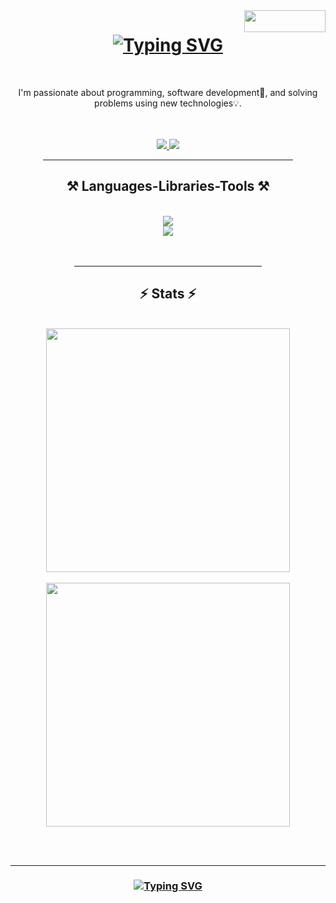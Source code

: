 <img align='right' width=130 height=35 src='https://visitor-badge.laobi.icu/badge?page_id=salehi-dev.visitor-badge' />

<h1 align='center'> 
    <a href="https://git.io/typing-svg">
        <img src="https://readme-typing-svg.herokuapp.com?font=Righteous&weight=500&size=35&duration=3500&pause=150&color=5CF715&center=true&random=true&width=440&height=60&separator=%3C&lines=Hi+there!+%F0%9F%91%8B%F0%9F%8F%BB%3CI'm+Aref+Salehi;" alt="Typing SVG" 
        />
    </a>
</h1>

<br/>

<!-- about and link -->
<div align='center'>
    <p>
        I'm passionate about programming, software development📱, and solving problems using new technologies💡.
    </p>
</div>

<br/>
<br/>

<div align='center'>
  <a href="mailto:m.arf.salehi@gmail.com">
      <img src="https://img.shields.io/badge/Gmail-333333?style=for-the-badge&logo=gmail&logoColor=red" target="_blank" />
  </a>
  <a href="https://www.linkedin.com/in/mohammad-aref-salehi-917b2425a?utm_source=share&utm_campaign=share_via&utm_content=profile&utm_medium=android_app">
    <img src="https://img.shields.io/badge/LinkedIn-0077B5?style=for-the-badge&logo=linkedin&logoColor=white" target="_blank" />
  </a>
</div>

<div  align="center">
    <hr width=400/> 
</div>


<!-- languages -->
<h2 align="center">⚒️ Languages-Libraries-Tools ⚒️</h2>

<br/>

<div align="center">
    <a href="https://skillicons.dev">
    <img src="https://skillicons.dev/icons?i=html,css,javascript,react,python" />
    <br/>
    <img src="https://skillicons.dev/icons?i=git,github,figma,firebase,vscode,bootstrap,mui" />
  </a>
</div>

<br/>
<br/>

<div  align="center">
    <hr width=300/> 
</div>


<h2 align="center">⚡️  Stats  ⚡️</h2>
<br/>



<div align="center">
    <img width=390 src="https://github-readme-stats.vercel.app/api?username=salehi-dev&show_icons=true&theme=radical&bg_color=1A237E&text_color=E0E0E0&border_radius=10&icon_color=76FF03&title_color=E91E63&border_color=64DD17&rank_icon=github"/>
    <br/>
    <br/>
    <img width=390 src="https://github-readme-stats.vercel.app/api/top-langs/?username=salehi-dev&layout=donut&theme=dracula&border_radius=10"/>
    <br/>
</div>

<br/><br/>

<hr/>

<h3 align='center'> 
    <a href="https://git.io/typing-svg"><img src="https://readme-typing-svg.herokuapp.com?font=Righteous&weight=500&size=25&duration=2500&pause=150&color=5CF715&center=true&random=true&width=500&height=70&separator=%3C&lines=Thanks+for+visiting!%F0%9F%AB%B0%F0%9F%8F%BB;%3CShoot+me+a+message+on+Linkedin!+;%3CI'm+always+down+to+collab+%3A)" alt="Typing SVG" /></a>
</h3>

<br/>
